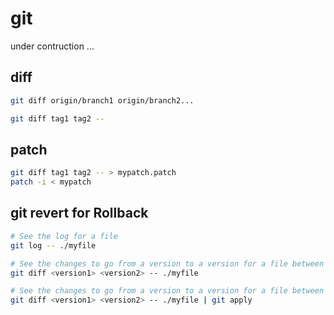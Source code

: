 # git

under contruction ...

## diff

```bash
git diff origin/branch1 origin/branch2...

git diff tag1 tag2 --
```

## patch

```bash
git diff tag1 tag2 -- > mypatch.patch
patch -i < mypatch
```

## git revert for Rollback

```bash
# See the log for a file
git log -- ./myfile

# See the changes to go from a version to a version for a file between 2 versions
git diff <version1> <version2> -- ./myfile

# See the changes to go from a version to a version for a file between 2 versions and apply it
git diff <version1> <version2> -- ./myfile | git apply
```
